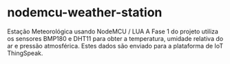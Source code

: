 # nodemcu-weather-station
Estação Meteorológica usando NodeMCU / LUA
A Fase 1 do projeto utiliza os sensores BMP180 e DHT11 para obter a temperatura, umidade relativa do ar e pressão atmosférica. Estes dados são enviado para a plataforma de IoT ThingSpeak.
